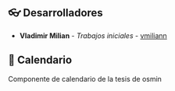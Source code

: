 <a name="contributors"></a>
## :eyeglasses: Desarrolladores

  * **Vladimir Milian** - *Trabajos iniciales* - [vmiliann](https://github.com/vmiliann) 

## :calendar: Calendario
Componente de calendario de la tesis de osmin
